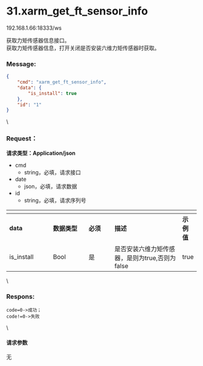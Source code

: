 # 31.xarm\_get\_ft\_sensor\_info

192.168.1.66:18333/ws

获取力矩传感器信息接口。\
获取力矩传感器信息，打开关闭是否安装六维力矩传感器时获取。

### Message: <a href="#message" id="message"></a>

```json
{
    "cmd": "xarm_get_ft_sensor_info",
    "data": {
        "is_install": true
    },
    "id": "1"
}
```

\


### Request： <a href="#request" id="request"></a>

**请求类型：Application/json**

* cmd
  * string，必填，请求接口
* date
  * json，必填，请求数据
* id
  * string，必填，请求序列号

<table data-header-hidden><thead><tr><th width="117"></th><th width="100"></th><th width="70"></th><th width="225"></th><th></th></tr></thead><tbody><tr><td><strong>data</strong></td><td><strong>数据类型</strong></td><td><strong>必须</strong></td><td><strong>描述</strong></td><td><strong>示例值</strong></td></tr><tr><td>is_install</td><td>Bool</td><td>是</td><td>是否安装六维力矩传感器，是则为true,否则为false</td><td>true</td></tr></tbody></table>

\


### Respons: <a href="#respons" id="respons"></a>

```clean
code=0->成功；
code!=0->失败
```

\


#### 请求参数

无
